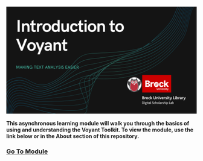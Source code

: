 ![Tool Logo](Introduction-To-Voyant.png)

**This asynchronous learning module will walk you through the basics of using and understanding the Voyant Toolkit.  To view the module, use the link below or in the About section of this repository.**

### [Go To Module](https://brockdsl.github.io/Introduction-to-Text-Analysis-with-Voyant-Tools/)

